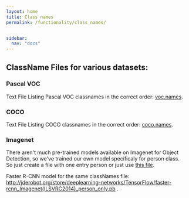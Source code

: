 ```yaml
---
layout: home
title: Class names
permalink: /functionality/class_names/


sidebar:
  nav: "docs"
---
```


## ClassName Files for various datasets:

### Pascal VOC

Text File Listing Pascal VOC classnames in the correct order: [voc.names](voc.names).

### COCO

Text File Listing COCO classnames in the correct order: [coco.names](coco.names).

### Imagenet

There aren't much pre-trained models available on Imagenet for Object Detection, so we've trained our own model specificaly for person class.  
So just create a file with one entry person or just use [this file](imagenet.names).

Faster R-CNN model for the same classNames file: http://jderobot.org/store/deeplearning-networks/TensorFlow/faster-rcnn_Imagenet(ILSVRC2014)_person_only.pb .
